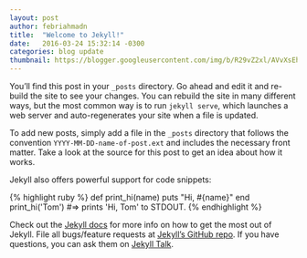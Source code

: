 ```yaml
---
layout: post
author: febriahmadn
title:  "Welcome to Jekyll!"
date:   2016-03-24 15:32:14 -0300
categories: blog update
thumbnail: https://blogger.googleusercontent.com/img/b/R29vZ2xl/AVvXsEhRgKHXRUbFqOMLG_5PYqjjTqie8p_PWsMOa6HTfLvZSQnmDdupDluyC9fclCTkhuO_Oqazth1dQ8UyGAaLXcuW3c7RGWRMGd7HChREzmYJHJ6ezAoUAo6lYbnh5YWYm-82cBUKtMYJlyoI6CQrOBMlACCxHWT7rCsXB6pwKasrbt9d2KLHz8iNhBuCis0/w640-h384/matt-duncan-IUY_3DvM__w-unsplash.jpg
---
```

You’ll find this post in your `_posts` directory. Go ahead and edit it and re-build the site to see your changes. You can rebuild the site in many different ways, but the most common way is to run `jekyll serve`, which launches a web server and auto-regenerates your site when a file is updated.

To add new posts, simply add a file in the `_posts` directory that follows the convention `YYYY-MM-DD-name-of-post.ext` and includes the necessary front matter. Take a look at the source for this post to get an idea about how it works.

Jekyll also offers powerful support for code snippets:

{% highlight ruby %}
def print_hi(name)
  puts "Hi, #{name}"
end
print_hi('Tom')
#=> prints 'Hi, Tom' to STDOUT.
{% endhighlight %}

Check out the [Jekyll docs][jekyll-docs] for more info on how to get the most out of Jekyll. File all bugs/feature requests at [Jekyll’s GitHub repo][jekyll-gh]. If you have questions, you can ask them on [Jekyll Talk][jekyll-talk].

[jekyll-docs]: http://jekyllrb.com/docs/home
[jekyll-gh]:   https://github.com/jekyll/jekyll
[jekyll-talk]: https://talk.jekyllrb.com/
